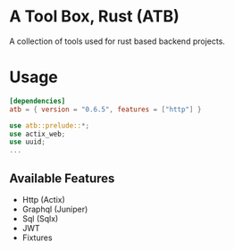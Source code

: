 # A Tool Box, Rust (ATB) 

A collection of tools used for rust based backend projects.  

# Usage

```Cargo.toml
[dependencies]
atb = { version = "0.6.5", features = ["http"] }
```

```rs
use atb::prelude::*;
use actix_web;
use uuid;
...
```

## Available Features

- Http (Actix)
- Graphql (Juniper)
- Sql (Sqlx)
- JWT
- Fixtures

